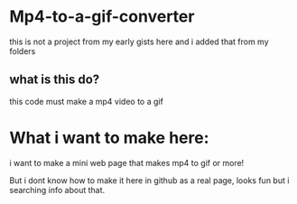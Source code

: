 # Mp4-to-a-gif-converter

this is not a project from my early gists here and i added that from my folders

## what is this do?

this code must make a mp4 video to a gif 

# What i want to make here:

i want to make a mini web page that makes mp4 to gif or more!

But i dont know how to make it here in github as a real page, looks fun but i searching info about that.